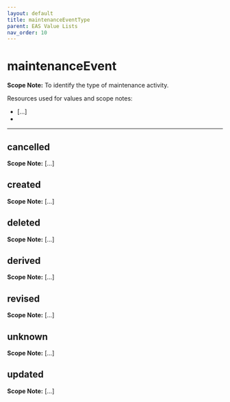 ```yaml
---
layout: default
title: maintenanceEventType
parent: EAS Value Lists
nav_order: 10
---
```


# maintenanceEvent

**Scope Note:**
To identify the type of maintenance activity.

Resources used for values and scope notes:
 - [...]
 - 

---

## cancelled

**Scope Note:**
[...]

## created

**Scope Note:**
[...]

## deleted

**Scope Note:**
[...]

## derived

**Scope Note:**
[...]

## revised

**Scope Note:**
[...]

## unknown

**Scope Note:**
[...]

## updated

**Scope Note:**
[...]
